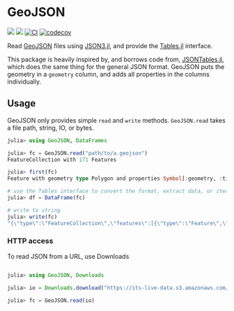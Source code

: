 # GeoJSON

[![](https://img.shields.io/badge/docs-stable-blue.svg)](https://JuliaGeo.github.io/GeoJSON.jl/stable)
[![](https://img.shields.io/badge/docs-dev-blue.svg)](https://JuliaGeo.github.io/GeoJSON.jl/dev)
[![CI](https://github.com/JuliaGeo/GeoJSON.jl/workflows/CI/badge.svg)](https://github.com/JuliaGeo/GeoJSON.jl/actions?query=workflow%3ACI)
[![codecov](https://codecov.io/gh/JuliaGeo/GeoJSON.jl/branch/main/graph/badge.svg?token=ccpOaPSi08)](https://codecov.io/gh/JuliaGeo/GeoJSON.jl)

Read [GeoJSON](https://geojson.org/) files using [JSON3.jl](https://github.com/quinnj/JSON3.jl), and provide the [Tables.jl](https://github.com/JuliaData/Tables.jl) interface.

This package is heavily inspired by, and borrows code from, [JSONTables.jl](https://github.com/JuliaData/JSONTables.jl), which
does the same thing for the general JSON format. GeoJSON puts the geometry in a `geometry` column, and adds all
properties in the columns individually.

## Usage
GeoJSON only provides simple `read` and `write` methods.
`GeoJSON.read` takes a file path, string, IO, or bytes.

```julia
julia> using GeoJSON, DataFrames

julia> fc = GeoJSON.read("path/to/a.geojson")
FeatureCollection with 171 Features

julia> first(fc)
Feature with geometry type Polygon and properties Symbol[:geometry, :timestamp, :version, :changeset, :user, :uid, :area, :highway, :type, :id]

# use the Tables interface to convert the format, extract data, or iterate over the rows
julia> df = DataFrame(fc)

# write to string
julia> write(fc)
"{\"type\":\"FeatureCollection\",\"features\":[{\"type\":\"Feature\",\"geometry\":{\"type\":\"Polygon\",\"coordinates\":[[[-69.99693762899992...
```


### HTTP access
To read JSON from a URL, use Downloads
```julia

julia> using GeoJSON, Downloads

julia> io = Downloads.download("https://its-live-data.s3.amazonaws.com/datacubes/catalog_v02.json", IOBuffer())

julia> fc = GeoJSON.read(io)
```
